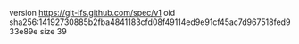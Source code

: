version https://git-lfs.github.com/spec/v1
oid sha256:14192730885b2fba4841183cfd08f49114ed9e91cf45ac7d967518fed933e89e
size 39
